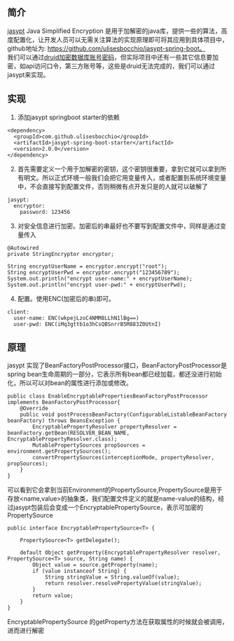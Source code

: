 ## 简介  
[jasypt](http://www.jasypt.org/) Java Simplified Encryption 是用于加解密的java库，提供一些的算法，高度配置化，让开发人员可以无需关注算法的实现原理即可将其应用到具体项目中，github地址为: https://github.com/ulisesbocchio/jasypt-spring-boot。  
我们可以通过[druid加密数据库账号密码](https://github.com/jmilktea/jmilktea/blob/master/%E5%85%B6%E5%AE%83/druid%E5%AF%86%E7%A0%81%E5%8A%A0%E5%AF%86.md)，但实际项目中还有一些其它信息要加密，如api访问口令，第三方账号等，这些是druid无法完成的，我们可以通过jasypt来实现。

## 实现
1. 添加jasypt springboot starter的依赖
```
<dependency>
  <groupId>com.github.ulisesbocchio</groupId>
  <artifactId>jasypt-spring-boot-starter</artifactId>
  <version>2.0.0</version>
</dependency>
```

2. 首先需要定义一个用于加解密的密钥，这个密钥很重要，拿到它就可以拿到所有明文。所以正式环境一般我们会把它用变量传入，或者配置到系统环境变量中，不会直接写到配置文件，否则稍微有点开发只是的人就可以破解了
```
jasypt:
  encryptor:
    password: 123456
```

3. 对安全信息进行加密。加密后的串最好也不要写到配置文件中，同样是通过变量传入
```
@Autowired
private StringEncryptor encryptor;

String encryptUserName = encryptor.encrypt("root");
String encryptUserPwd = encryptor.encrypt("123456789");
System.out.println("encrypt user-name:" + encryptUserName);
System.out.println("encrypt user-pwd:" + encryptUserPwd);
```

4. 配置。使用ENC(加密后的串)即可。
```
client:
  user-name: ENC(wkpejLzoC4NMM8LLhN1lBg==)
  user-pwd: ENC(iMq3gttb1o3hCsQBSnrrB5M883Z0UtnI)
```

## 原理
jasypt 实现了BeanFactoryPostProcessor接口，BeanFactoryPostProcessor是spring bean生命周期的一部分，它表示所有bean都已经加载，都还没进行初始化，所以可以对bean的属性进行添加或修改。
```
public class EnableEncryptablePropertiesBeanFactoryPostProcessor implements BeanFactoryPostProcessor{
    @Override
    public void postProcessBeanFactory(ConfigurableListableBeanFactory beanFactory) throws BeansException {
        EncryptablePropertyResolver propertyResolver = beanFactory.getBean(RESOLVER_BEAN_NAME, EncryptablePropertyResolver.class);
        MutablePropertySources propSources = environment.getPropertySources();
        convertPropertySources(interceptionMode, propertyResolver, propSources);
    }
}
```
可以看到它会拿到当前Environment的PropertySource,PropertySource是用于存放<name,value>的抽象类，我们配置文件定义的就是name-value的结构，经过jasypt包装后会变成一个EncryptablePropertySource，表示可加密的PropertySource
```
public interface EncryptablePropertySource<T> {

    PropertySource<T> getDelegate();

    default Object getProperty(EncryptablePropertyResolver resolver, PropertySource<T> source, String name) {
        Object value = source.getProperty(name);
        if (value instanceof String) {
            String stringValue = String.valueOf(value);
            return resolver.resolvePropertyValue(stringValue);
        }
        return value;
    }
}
```
EncryptablePropertySource 的getProperty方法在获取属性的时候就会被调用，进而进行解密

